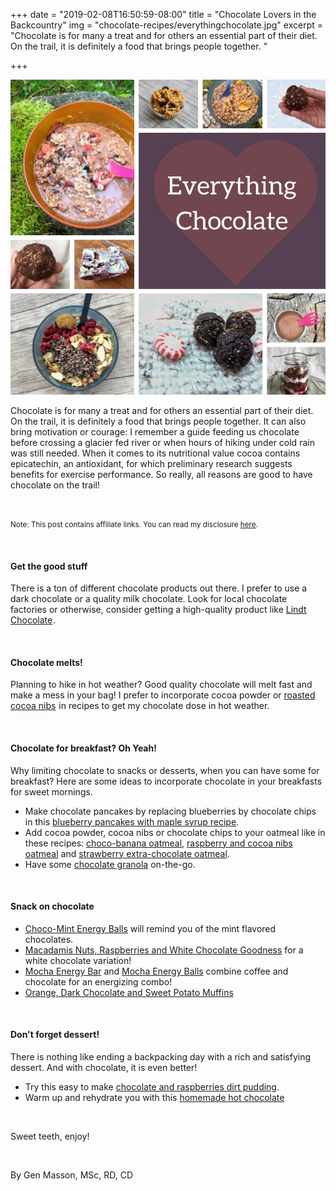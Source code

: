 +++
date = "2019-02-08T16:50:59-08:00"
title = "Chocolate Lovers in the Backcountry"
img = "chocolate-recipes/everythingchocolate.jpg"
excerpt = "Chocolate is for many a treat and for others an essential part of their diet. On the trail, it is definitely a food that brings people together. "

+++


<img src="/img/posts/chocolate-recipes/everythingchocolate.jpg" class="recipe-right" /> 

Chocolate is for many a treat and for others an essential part of their diet. On the trail, it is definitely a food that brings people together. It can also bring motivation or courage: I remember a guide feeding us chocolate before crossing a glacier fed river or when hours of hiking under cold rain was still needed. When it comes to its nutritional value cocoa contains epicatechin, an antioxidant, for which preliminary research suggests benefits for exercise performance. So really, all reasons are good to have chocolate on the trail!

<br>
<p><small>Note: This post contains affiliate links. You can read my disclosure <a href="#affiliateDisclosure" data-target="#affiliateDisclosure" data-toggle="modal">here</a>.</small></p>

<br>

#### Get the good stuff
There is a ton of different chocolate products out there. I prefer to use a dark chocolate or a quality milk chocolate. Look for local chocolate factories or otherwise, consider getting a high-quality product like <a target="_blank" href="https://www.amazon.com/gp/product/B00ZOE5TMQ/ref=as_li_tl?ie=UTF8&camp=1789&creative=9325&creativeASIN=B00ZOE5TMQ&linkCode=as2&tag=gourmethiking-20&linkId=6b45493ac61a3a10d6c963d97ec6768a">Lindt Chocolate</a><img src="//ir-na.amazon-adsystem.com/e/ir?t=gourmethiking-20&l=am2&o=1&a=B00ZOE5TMQ" width="1" height="1" border="0" alt="" style="border:none !important; margin:0px !important;" />. 

<br>

#### Chocolate melts!
Planning to hike in hot weather? Good quality chocolate will melt fast and make a mess in your bag! I prefer to incorporate cocoa powder or <a target="_blank" href="https://www.amazon.com/gp/product/B077H6F69T/ref=as_li_tl?ie=UTF8&camp=1789&creative=9325&creativeASIN=B077H6F69T&linkCode=as2&tag=gourmethiking-20&linkId=822c44ca2ee9360dc9c75df54eef770c">roasted cocoa nibs</a><img src="//ir-na.amazon-adsystem.com/e/ir?t=gourmethiking-20&l=am2&o=1&a=B077H6F69T" width="1" height="1" border="0" alt="" style="border:none !important; margin:0px !important;" /> in recipes to get my chocolate dose in hot weather. 

<br>

#### Chocolate for breakfast? Oh Yeah!
Why limiting chocolate to snacks or desserts, when you can have some for breakfast? Here are some ideas to incorporate chocolate in your breakfasts for sweet mornings. 

- Make chocolate pancakes by replacing blueberries by chocolate chips in this [blueberry pancakes with maple syrup recipe](/recipes/blueberry-pancake/).
- Add cocoa powder, cocoa nibs or chocolate chips to your oatmeal like in these recipes: [choco-banana oatmeal](/recipes/choco-banana-oatmeal/), [raspberry and cocoa nibs oatmeal](/recipes/raspberry-cocoa-oatmeal/) and [strawberry extra-chocolate oatmeal](/recipes/strawberry-chocolate-oatmeal/).
- Have some [chocolate granola](/recipes/chocolate-granola/) on-the-go.

<br>

#### Snack on chocolate
- [Choco-Mint Energy Balls](/recipes/choco-mint-ball/) will remind you of the mint flavored chocolates.
- [Macadamis Nuts, Raspberries and White Chocolate Goodness](/recipes/macadamia-bar/) for a white chocolate variation!
- [Mocha Energy Bar](/recipes/mocha-energy-bar/) and [Mocha Energy Balls](/recipes/mocha-energy-ball/) combine coffee and chocolate for an energizing combo!
- [Orange, Dark Chocolate and Sweet Potato Muffins](/recipes/orange-choc-sweet-potato-muffins/)

<br>

#### Don't forget dessert!
There is nothing like ending a backpacking day with a rich and satisfying dessert. And with chocolate, it is even better!

- Try this easy to make [chocolate and raspberries dirt pudding](/recipes/dirt_pudding_choc_rasp/).
- Warm up and rehydrate you with this [homemade hot chocolate](/recipes/hot-chocolate/)

<br>

Sweet teeth, enjoy!

<br>

By Gen Masson, MSc, RD, CD 
